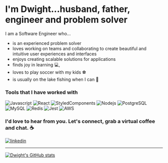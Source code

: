 # I'm Dwight...husband, father, engineer and problem solver

I am a Software Engineer who...
- is an experienced problem solver
- loves working on teams and collaborating to create beautiful and intuitive user experiences and interfaces 
- enjoys creating scalable solutions for applications
- finds joy in learning :computer:, 
- loves to play soccer with my kids :soccer: 
- is usually on the lake fishing when I can :fishing_pole_and_fish:

### Tools that I have worked with

<p>
<img alt="Javascript" src="https://img.shields.io/badge/Javascript-F7DF1E??style=for-the-badge&logo=javascript&logoColor=black" />
<img alt="React" src="https://img.shields.io/badge/React-61DAFB??style=for-the-badge&logo=react&logoColor=black" />
<img alt="StyledComponents" src="https://img.shields.io/badge/StyledComponents-DB7093??style=for-the-badge&logo=styled-components&logoColor=black" />
<img alt="Nodejs" src="https://img.shields.io/badge/Node.js-339933??style=for-the-badge&logo=node.js&logoColor=black" />
<img alt="PostgreSQL" src="https://img.shields.io/badge/PostgreSQL-4169E1??style=for-the-badge&logo=postgresql&logoColor=white" />
<img alt="MySQL" src="https://img.shields.io/badge/mySQL-4479A1??style=for-the-badge&logo=mysql&logoColor=white" />
<img alt="Redis" src="https://img.shields.io/badge/Redis-DC382D??style=for-the-badge&logo=redis&logoColor=black" />
<img alt="Jest" src="https://img.shields.io/badge/Jest-C21325??style=for-the-badge&logo=jest&logoColor=black" />
<img alt="AWS" src="https://img.shields.io/badge/AWS-232F3E??style=for-the-badge&logo=amazon aws&logoColor=black" />
<p/>

### I'd love to hear from you. Let's connect, grab a virtual coffee and chat. ☕
<a href="https://www.linkedin.com/in/dwightdoran">
  <img alt="linkedin" src="https://img.shields.io/badge/linkedin-0A66C2??style=for-the-badge&logo=linkedin&logoColor=white" />
<a/>
<br/>
  
---
  
[![Dwight's GitHub stats](https://github-readme-stats.vercel.app/api?username=dwightdoran&theme=onedark&show_icons=true&count_private=true)](https://github.com/dwightdoran/github-readme-stats)

<!--
**dwightdoran/dwightdoran** is a ✨ _special_ ✨ repository because its `README.md` (this file) appears on your GitHub profile.

Here are some ideas to get you started:

-->
